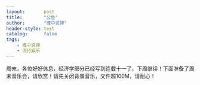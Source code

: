 ```yaml
---
layout:       post
title:        "公告"
author:       "缠中说禅"
header-style: text
catalog:      false
tags:
    - 缠中说禅
    - 流行娱乐
---
```


周末，各位好好休息，经济学部分已经写到连载十一了，下周继续！下面准备了周末音乐会，请欣赏！请先关闭背景音乐，文件超100M，请耐心！
